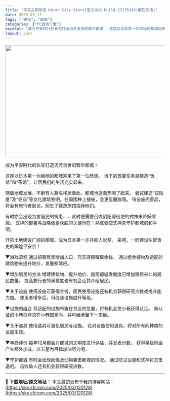 ```yaml
---
title: "平安古都物语 Heian City Story|官方中文|Build.17235245|解压即撸|"
date: 2025-03-17
tags: ["建造", "战略"]
categories: ["PC游戏下载"]
excerpt: "成为平安时代的长官打造流芳百世的繁华都城！ 这座以日本第一为目标的都城迎来了第一位居民。 当下的首要任务是建造“饭馆”和“茶馆”，让居民们的生活充实起来。 随着地域发展，不断有人慕名移居至此，都城也逐渐热闹了起来。 尝试建造“双陆屋”及“寺庙”等文化建筑物吧。在周围种上植被，会更显雅致哦。 待设施完&hellip;"
layout: post
---
```


<img class="aligncenter size-full wp-image-120111" src="https://sky.sfcrom.com/wp-content/uploads/2025/03/2025031712301450.webp" alt="" width="616" height="353" />

成为平安时代的长官打造流芳百世的繁华都城！

这座以日本第一为目标的都城迎来了第一位居民。
当下的首要任务是建造“饭馆”和“茶馆”，让居民们的生活充实起来。

随着地域发展，不断有人慕名移居至此，都城也逐渐热闹了起来。
尝试建造“双陆屋”及“寺庙”等文化建筑物吧。在周围种上植被，会更显雅致哦。
待设施完善后，将会有旅行者到访。别忘了建造旅馆招待他们。

有时亦会出现为害居民的祸患……
此时便需要召唤阴阳师役使的式神来降妖除魔。
式神的部署与战略便是获胜的关键所在！熟练驱使式神来守护都城的和平吧。

开拓土地建设广阔的都城，成为日本第一亦非痴人说梦。
来吧，一同建设名留青史的辉煌平安京！

▼游戏流程
通过招募居民增加人口，充实店铺赚取金钱。
通过组合植物及适配的建筑物来提升地价，发展都城吧。

▼增加居民的方法
增建建筑物、提升地价、提高都城发展度可增加移居来此的居民数量。
提高旅行者的满意度也有机会让其介绍居民。

▼关于设施
使用设施可获得金钱，居民使用设施还有机会获得研究点数或提升能力值。
使用者增多后，可改装设施提升等级。

▼设施的组合
将适配的设施布置在邻近的位置，将有机会使小巷获得认证。
新认证的小巷将登录在小巷图鉴内，并可继承至下一周目。

▼关于道具
使用道具可强化居民与设施。
若对设施使用道具，将对所有同种类的设施生效。

▼年终评价
每年12月都会对都城的文明度进行评估，并发表分数。
获得星级则会产生额外加成。以五星为目标加油努力吧。

▼守护都城
有时会出现妖怪及动物袭击都城的情况。
通过防卫设施和式神将其击退吧。
击败敌人还有机会获得研究点数。

---
📖 **下载地址/原文地址：** 本文最初发布于我的博客网站：[https://sky.sfcrom.com/2025/03/120128](https://sky.sfcrom.com/2025/03/120128)
